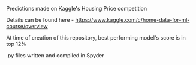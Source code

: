 Predictions made on Kaggle's Housing Price competition

Details can be found here - https://www.kaggle.com/c/home-data-for-ml-course/overview

At time of creation of this repository, best performing model's score is in top 12% 

.py files written and compiled in Spyder
